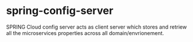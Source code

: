 # spring-config-server

SPRING Cloud config server acts as client server which stores and retriew all the microservices properties across all domain/envrionement.
